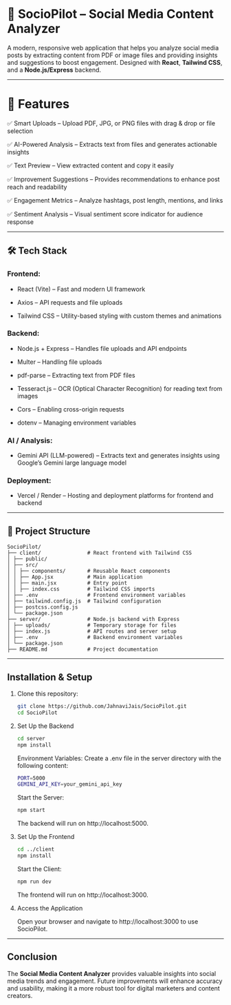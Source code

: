# 📱 SocioPilot – Social Media Content Analyzer

A modern, responsive web application that helps you analyze social media posts by extracting content from PDF or image files and providing insights and suggestions to boost engagement. Designed with **React**, **Tailwind CSS**, and a **Node.js/Express** backend.

---

# 🚀 Features


✅ Smart Uploads – Upload PDF, JPG, or PNG files with drag & drop or file selection

✅ AI-Powered Analysis – Extracts text from files and generates actionable insights

✅ Text Preview – View extracted content and copy it easily

✅ Improvement Suggestions – Provides recommendations to enhance post reach and readability

✅ Engagement Metrics – Analyze hashtags, post length, mentions, and links

✅ Sentiment Analysis – Visual sentiment score indicator for audience response


---

##  🛠 Tech Stack

### Frontend:

- React (Vite) – Fast and modern UI framework

- Axios – API requests and file uploads

- Tailwind CSS – Utility-based styling with custom themes and animations

### Backend:

- Node.js + Express – Handles file uploads and API endpoints

- Multer – Handling file uploads

- pdf-parse – Extracting text from PDF files

- Tesseract.js – OCR (Optical Character Recognition) for reading text from images

- Cors – Enabling cross-origin requests

- dotenv – Managing environment variables

### AI / Analysis:

- Gemini API (LLM-powered) – Extracts text and generates insights using Google’s Gemini large language model

### Deployment:

- Vercel / Render – Hosting and deployment platforms for frontend and backend

---


## 📂 Project Structure

```
SocioPilot/
├── client/               # React frontend with Tailwind CSS
│ ├── public/
│ ├── src/
│ │ ├── components/       # Reusable React components
│ │ ├── App.jsx           # Main application
│ │ ├── main.jsx          # Entry point
│ │ ├── index.css         # Tailwind CSS imports
│ ├── .env                # Frontend environment variables
│ ├── tailwind.config.js  # Tailwind configuration
│ ├── postcss.config.js
│ └── package.json
├── server/               # Node.js backend with Express
│ ├── uploads/            # Temporary storage for files
│ ├── index.js            # API routes and server setup
│ ├── .env                # Backend environment variables
│ └── package.json
├── README.md             # Project documentation

```
---

## Installation & Setup

1. Clone this repository:
    ```bash
    git clone https://github.com/JahnaviJais/SocioPilot.git
    cd SocioPilot
    ```
2. Set Up the Backend
    ```bash
    cd server
    npm install
    ```
    Environment Variables: Create a .env file in the server directory with the following content:
   ```bash
   PORT=5000
   GEMINI_API_KEY=your_gemini_api_key
   ```
   Start the Server:
   ```bash
   npm start
   ```
   The backend will run on http://localhost:5000.
   
3. Set Up the Frontend
    ```bash
    cd ../client
    npm install
    ```
    Start the Client:
    ```bash
    npm run dev
    ```
    The frontend will run on http://localhost:3000.

4. Access the Application
   
   Open your browser and navigate to http://localhost:3000 to use SocioPilot.

---

##  Conclusion
The **Social Media Content Analyzer** provides valuable insights into social media trends and engagement. Future improvements will enhance accuracy and usability, making it a more robust tool for digital marketers and content creators.

